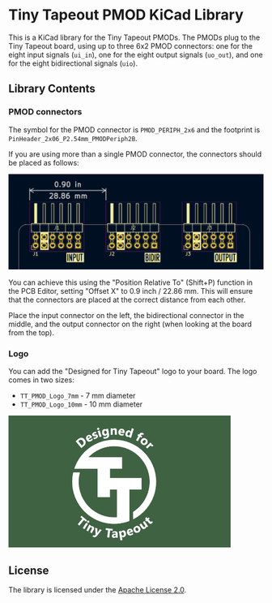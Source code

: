# Tiny Tapeout PMOD KiCad Library

This is a KiCad library for the Tiny Tapeout PMODs. The PMODs plug to the Tiny Tapeout board, using up to three 6x2 PMOD connectors: one for the eight input signals (`ui_in`), one for the eight output signals (`uo_out`), and one for the eight bidirectional signals (`uio`).

## Library Contents

### PMOD connectors

The symbol for the PMOD connector is `PMOD_PERIPH_2x6` and the footprint is `PinHeader_2x06_P2.54mm_PMODPeriph2B`.

If you are using more than a single PMOD connector, the connectors should be placed as follows:

![PMODs on the top edge of the board](images/pmod_conn_diagram.png)

You can achieve this using the "Position Relative To" (Shift+P) function in the PCB Editor, setting "Offset X" to 0.9 inch / 22.86 mm. This will ensure that the connectors are placed at the correct distance from each other.

Place the input connector on the left, the bidirectional connector in the middle, and the output connector on the right (when looking at the board from the top).

### Logo

You can add the "Designed for Tiny Tapeout" logo to your board. The logo comes in two sizes:

- `TT_PMOD_Logo_7mm` - 7 mm diameter
- `TT_PMOD_Logo_10mm` - 10 mm diameter

![Designed for Tiny Tapeout logo](images/tt_pmod_logo.png)

## License

The library is licensed under the [Apache License 2.0](LICENSE).
